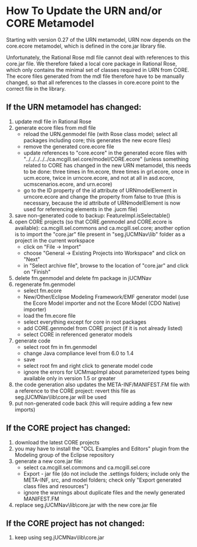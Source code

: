 # How To Update the URN and/or CORE Metamodel

Starting with version 0.27 of the URN metamodel, URN now depends on the
core.ecore metamodel, which is defined in the core.jar library file.

Unfortunately, the Rational Rose mdl file cannot deal with
references to this core.jar file. We therefore faked a local core
package in Rational Rose, which only contains the minimal set of classes
required in URN from CORE. The ecore files generated from the mdl file
therefore have to be manually changed, so that all references to the
classes in core.ecore point to the correct file in the library.

## If the URN metamodel has changed:

1. update mdl file in Rational Rose 
1. generate ecore files from mdl file
     - reload the URN.genmodel file (with Rose class model; select all
    packages including core; this generates the new ecore files)
     - remove the generated core.ecore file
     - update references to "core.ecore" in the generated ecore files with
    "../../../../../ca.mcgill.sel.core/model/CORE.ecore" (unless
    something related to CORE has changed in the new URN metamodel, this
    needs to be done: three times in fm.ecore, three times in grl.ecore,
    once in ucm.ecore, twice in urncore.ecore, and not at all in
    asd.ecore, ucmscenarios.ecore, and urn.ecore)
     - go to the ID property of the id attribute of URNmodelElement in
    urncore.ecore and change the property from false to true (this is
    necessary, because the id attribute of URNmodelElement is now used
    for referencing elements in the .jucm file) 
1. save non-generated code to backup: FeatureImpl.isSelectable() 
1. open CORE projects (so that CORE.genmodel and CORE.ecore is available):
    ca.mcgill.sel.commons and ca.mcgill.sel.core; another option is to
    import the "core.jar" file present in "seg.jUCMNav\\lib" folder as a
    project in the current workspace
     - click on "File -\> Import"
     - choose "General -\> Existing Projects into Workspace" and click on
    "Next"
     - in "Select archive file", browse to the location of "core.jar" and
    click on "Finish" 
1. delete fm.genmodel and delete fm package in jUCMNav 
1. regenerate fm.genmodel
     - select fm.ecore
     - New/Other/Eclipse Modeling Framework/EMF generator model (use the
    Ecore Model importer and not the Ecore Model (CDO Native) importer)
     - load the fm.ecore file
     - select everything except for core in root packages
     - add CORE.genmodel from CORE project (if it is not already listed)
     - select CORE in referenced generator models 
1. generate code
     - select root fm in fm.genmodel
     - change Java compliance level from 6.0 to 1.4
     - save
     - select root fm and right click to generate model code
     - ignore the errors for UCMmapImpl about parameterized types being
    available only in version 1.5 or greater 
1. the code generation also updates the META-INF/MANIFEST.FM file with a reference to the CORE project: revert this file as seg.jUCMNav\\lib\\core.jar will be used
1. put non-generated code back (this will require adding a few new
    imports)

## If the CORE project has changed:

1. download the latest CORE projects 
1. you may have to install the "OCL Examples and Editors" plugin from the Modeling group of the Eclipse
repository 
1. generate a new core.jar file:
     - select ca.mcgill.sel.commons and ca.mcgill.sel.core
     - Export - jar file (do not include the .settings folders; include
    only the META-INF, src, and model folders; check only "Export
    generated class files and resources")
     - ignore the warnings about duplicate files and the newly generated
    MANIFEST.FM 
1. replace seg.jUCMNav\\lib\\core.jar with the new
    core.jar file

## If the CORE project has not changed:

1. keep using seg.jUCMNav\\lib\\core.jar
